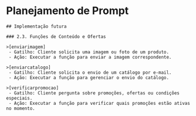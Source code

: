 # Planejamento de Prompt

    ## Implementação futura
    
    ### 2.3. Funções de Conteúdo e Ofertas
    
    >[enviarimagem]
     - Gatilho: Cliente solicita uma imagem ou foto de um produto.
     - Ação: Executar a função para enviar a imagem correspondente.
    
    >[enviarcatalogo]
     - Gatilho: Cliente solicita o envio de um catálogo por e-mail.
     - Ação: Executar a função para gerenciar o envio do catálogo.
    
    >[verificarpromocao]
     - Gatilho: Cliente pergunta sobre promoções, ofertas ou condições especiais.
     - Ação: Executar a função para verificar quais promoções estão ativas no momento.